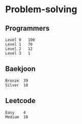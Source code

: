 # Problem-solving 

## Programmers
```
Level 0   100
Level 1   70
Level 2   12
Level 3   1
```


## Baekjoon
```
Bronze	39
Silver  10
```

## Leetcode
```
Easy    4
Medium  10
```
